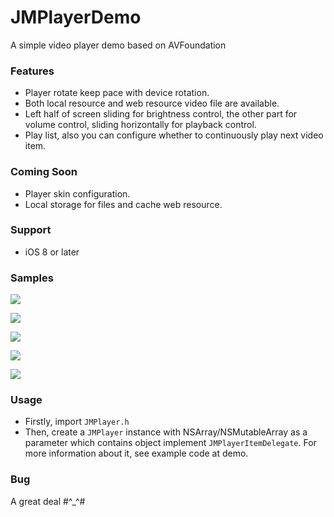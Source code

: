 # JMPlayerDemo

A simple video player demo based on AVFoundation

### Features

* Player rotate keep pace with device rotation.
* Both local resource and web resource video file are available.
* Left half of screen sliding for brightness control, the other part for volume control, sliding horizontally for playback control.
* Play list, also you can configure whether to continuously play next video item.
 
### Coming Soon

* Player skin configuration.
* Local storage for files and cache web resource.

### Support

* iOS 8 or later

### Samples

![](https://github.com/maocl023/JMPlayerDemo/blob/master/Samples/p.png)

![](https://github.com/maocl023/JMPlayerDemo/blob/master/Samples/l1.png)

![](https://github.com/maocl023/JMPlayerDemo/blob/master/Samples/l2.png)

![](https://github.com/maocl023/JMPlayerDemo/blob/master/Samples/l3.png)

![](https://github.com/maocl023/JMPlayerDemo/blob/master/Samples/l4.png)

### Usage

* Firstly, import `JMPlayer.h`
* Then, create a `JMPlayer` instance with NSArray/NSMutableArray as a parameter which contains object implement `JMPlayerItemDelegate`. For more information about it, see example code at demo.

### Bug

A great deal #^_^#
